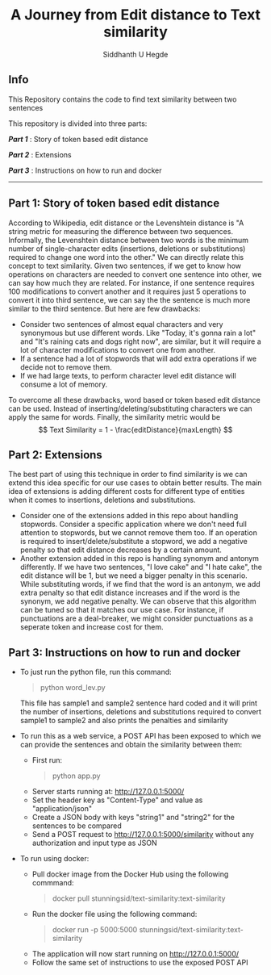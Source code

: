 <div align="center">

# A Journey from Edit distance to Text similarity

Siddhanth U Hegde
</div>

## Info

This Repository contains the code to find text similarity between two sentences

This repository is divided into three parts:

  ***Part 1*** : Story of token based edit distance

  ***Part 2*** : Extensions

  ***Part 3*** : Instructions on how to run and docker

---

## **Part 1: Story of token based edit distance**

According to Wikipedia, edit distance or the Levenshtein distance is "A string metric for measuring the difference between two sequences. Informally, the Levenshtein distance between two words is the minimum number of single-character edits (insertions, deletions or substitutions) required to change one word into the other." We can directly relate this concept to text similarity. Given two sentences, if we get to know how operations on characters are needed to convert one sentence into other, we can say how much they are related. For instance, if one sentence requires 100 modifications to convert another and it requires just 5 operations to convert it into third sentence, we can say the the sentence is much more similar to the third sentence. 
But here are few drawbacks: 
- Consider two sentences of almost equal characters and very synonymous but use different words. Like "Today, it's gonna rain a lot" and "It's raining cats and dogs right now", are similar, but it will require a lot of character modifications to convert one from another. 
- If a sentence had a lot of stopwords that will add extra operations if we decide not to remove them. 
- If we had large texts, to perform character level edit distance will consume a lot of memory.

To overcome all these drawbacks, word based or token based edit distance can be used. Instead of inserting/deleting/substituting characters we can apply the same for words. Finally, the similarity metric would be 
$$
Text Similarity = 1 - \frac{editDistance}{maxLength}
$$

## **Part 2: Extensions**

The best part of using this technique in order to find similarity is we can extend this idea specific for our use cases to obtain better results. The main idea of extensions is adding different costs for different type of entities when it comes to insertions, deletions and substitutions. 
- Consider one of the extensions added in this repo about handling stopwords. Consider a specific application where we don't need full attention to stopwords, but we cannot remove them too. If an operation is required to insert/delete/substitute a stopword, we add a negative penalty so that edit distance decreases by a certain amount. 
- Another extension added in this repo is handling synonym and antonym differently. If we have two sentences, "I love cake" and "I hate cake", the edit distance will be 1, but we need a bigger penalty in this scenario. While substituting words, if we find that the word is an antonym, we add extra penalty so that edit distance increases and if the word is the synonym, we add negative penalty.
We can observe that this algorithm can be tuned so that it matches our use case. For instance, if punctuations are a deal-breaker, we might consider punctuations as a seperate token and increase cost for them. 

## **Part 3: Instructions on how to run and docker**

- To just run the python file, run this command:
    > python word_lev.py

    This file has sample1 and sample2 sentence hard coded and it will print the number of insertions, deletions and substitutions required to convert sample1 to sample2 and also prints the penalties and similarity

- To run this as a web service, a POST API has been exposed to which we can provide the sentences and obtain the similarity between them:
    - First run:
        > python app.py
    - Server starts running at: http://127.0.0.1:5000/
    - Set the header key as "Content-Type" and value as "application/json"
    - Create a JSON body with keys "string1" and "string2" for the sentences to be compared
    - Send a POST request to http://127.0.0.1:5000/similarity without any authorization and input type as JSON

- To run using docker:
    - Pull docker image from the Docker Hub using the following commmand:
        > docker pull stunningsid/text-similarity:text-similarity
    - Run the docker file using the following command:
        > docker run -p 5000:5000 stunningsid/text-similarity:text-similarity
    - The application will now start running on http://127.0.0.1:5000/
    - Follow the same set of instructions to use the exposed POST API